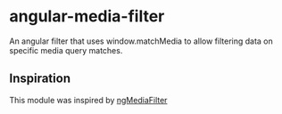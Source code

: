 # angular-media-filter

An angular filter that uses window.matchMedia to allow filtering data on specific media query matches.

## Inspiration

This module was inspired by [ngMediaFilter](https://github.com/chrismatheson/ngMediaFilter)
